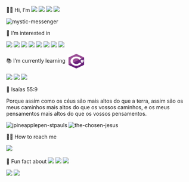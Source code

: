 <!---
![black-heart-divider](https://github.com/aleenocl/aleenocl/assets/157506898/dbd1051d-3040-4182-802a-4828b539f147)![black-heart-divider](https://github.com/aleenocl/aleenocl/assets/157506898/dbd1051d-3040-4182-802a-4828b539f147)
--->
<!---
--->
👋🏻 Hi, I’m
<img src="https://github.com/aleenocl/aleenocl/assets/157506898/1ebc8feb-7f1b-4949-8845-f8a19f37115b" width='40px' />
<img src="https://github.com/aleenocl/aleenocl/assets/157506898/b30d67b8-90b9-4b03-99b9-9060860a9066" width='20px' />
<img src="https://github.com/aleenocl/aleenocl/assets/157506898/b30d67b8-90b9-4b03-99b9-9060860a9066" width='20px' /> <img src="https://github.com/aleenocl/aleenocl/assets/157506898/f7bda84f-382a-48af-86c9-b96697169f05" width='50px' /> 

![mystic-messenger](https://github.com/aleenocl/aleenocl/assets/157506898/4dc928bb-300b-410a-b08d-91eed4a71303)

<!---
<img src="https://github.com/aleenocl/aleenocl/assets/157506898/57857c51-af08-4771-bb33-b9f2fee4f587" width='90px' />
--->

<!---
<img src="https://github.com/aleenocl/aleenocl/assets/157506898/b09aabd1-e91b-436b-af23-323e2d19b0ee" width='77px' />
--->
<!---
--->

<!---
![kawaii]<img src="https://github.com/aleenocl/aleenocl/assets/157506898/f4f2edd0-f2b6-4699-8c01-c21fd92f7370" width='20px' />
--->

<!---
--->
📖 I’m interested in

<!---
--->
<img src="https://github.com/aleenocl/aleenocl/assets/157506898/fe49ec0e-5415-4be9-abca-081a6dca9b51" width='250px' />
<img src="https://github.com/aleenocl/aleenocl/assets/157506898/9c871808-d0b3-4712-b8c9-11da2d567103" width='140px' />
<!---
--->
<img src="https://github.com/aleenocl/aleenocl/assets/157506898/40f4dff4-2531-438c-ad6f-dbd4a17df40d" width='150px' />
<img src="https://github.com/aleenocl/aleenocl/assets/157506898/0f322a75-6e31-49ee-903e-c7de1f0c53cc" width='250px' />
<img src="https://github.com/aleenocl/aleenocl/assets/157506898/d1f3d4bd-7201-4759-bf75-1b703649ca30" width='150px' />
<!---
--->
<img src="https://github.com/aleenocl/aleenocl/assets/157506898/6560bcc5-5198-472a-a715-aded0cbd4657" width='200px' />
<!---
--->
<img src="https://github.com/aleenocl/aleenocl/assets/157506898/bcd79ad1-d1d0-4d2a-ab60-018ef40be220" width='450px' />
<img src="https://github.com/aleenocl/aleenocl/assets/157506898/8da1c778-3d11-40d8-8419-412eb5603d19" width='250px' />
<!---
--->
<!---
Business Management | Personal Development | Business Planning | Development of Management Systems | Leadership and People Management | Business Audit
--->
<!---
![thats-you-point-out](https://github.com/aleenocl/aleenocl/assets/157506898/c5594caa-e97a-467d-b88c-f2ccc6ffb375)
--->




📚 I’m currently learning <img align="center" alt="Rafa-Csharp" height="40" width="50" src="https://raw.githubusercontent.com/devicons/devicon/master/icons/csharp/csharp-original.svg"> 
<!---
--->
<img src="https://github.com/aleenocl/aleenocl/assets/157506898/2879d749-5548-42db-aac6-96206292f227" width='200px' />
<!---
--->

<img src="https://github.com/aleenocl/aleenocl/assets/157506898/2bda003f-5995-47b2-98dd-ce862daaea35" width='200px' />
<img src="https://github.com/aleenocl/aleenocl/assets/157506898/fcbc0299-cb8d-4a75-8ea1-a945bac9769e" width='320px' />

📖 Isaías 55:9
<!---
--->
Porque assim como os céus são mais altos do que a terra, assim são os meus caminhos mais altos do que os vossos caminhos, e os meus pensamentos mais altos do que os vossos pensamentos. 
<!---
--->
![jpineapplepen-stpauls](https://github.com/aleenocl/aleenocl/assets/157506898/2c94a350-fbfe-4c24-8ca2-76a210249e9e)
![the-chosen-jesus](https://github.com/aleenocl/aleenocl/assets/157506898/f0590c7e-0160-4c97-85c2-c50dc9745c8a)

<!---
--->

🌲✨ How to reach me 
<!---
--->
<a href="https://www.youtube.com/channel/UCM0CHK6fFyQzwGN6p31opvQ" target="_blank"><img src="https://img.shields.io/badge/YouTube-FF0000?style=for-the-badge&logo=youtube&logoColor=white" target="_blank"></a>  
  <!---
--->

🦇  Fun fact about <img src="https://github.com/aleenocl/aleenocl/assets/157506898/98d7180a-353b-43b3-8f02-547fdcf04f9f" width='120px' />
<img src="https://github.com/aleenocl/aleenocl/assets/157506898/cbebf593-4903-425f-a401-26e7bf50f83f" width='100px' />
<img src="https://github.com/aleenocl/aleenocl/assets/157506898/0ee40491-71ea-431f-96b0-77d5d22bde34" width='50px' />
<!---
--->
<img src="https://github.com/aleenocl/aleenocl/assets/157506898/a8c91618-20d5-4613-b0f1-772157d8012a" width='350px' />
<!---
--->
<img src="https://github.com/aleenocl/aleenocl/assets/157506898/06f84be1-2981-4e52-be7d-4124aaac0c76" width='350px' />
<!---
<img src="https://github.com/aleenocl/aleenocl/assets/157506898/ebb2a4b4-e8b0-4b4d-b000-02be56c010cc" width='350px' />
--->



<!---
aleenocl/aleenocl is a ✨ special ✨ repository because its `README.md` (this file) appears on your GitHub profile.
You can click the Preview link to take a look at your changes.
--->

<!---
<div> 
  <a href="https://instagram.com/aindavoucriarumaqui" target="_blank"><img src="https://img.shields.io/badge/-Instagram-%23E4405F?style=for-the-badge&logo=instagram&logoColor=white" target="_blank"></a>
  <a href = "mailto:aindavoucriarumaqui@gmail.com"><img src="https://img.shields.io/badge/-Gmail-%23333?style=for-the-badge&logo=gmail&logoColor=white" target="_blank"></a>
</div>
--->
<!---

--->

